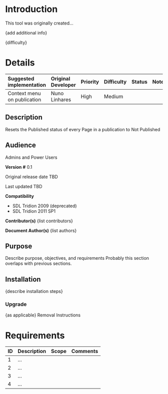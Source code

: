 # Introduction #
This tool was originally created...

{add additional info}

{difficulty}

# Details #
|Suggested implementation|Original Developer|Priority|Difficulty|Status|Notes|
|:-----------------------|:-----------------|:-------|:---------|:-----|:----|
|Context menu on publication|Nuno Linhares     |High    |Medium    |      |     |

## Description ##
Resets the Published status of every Page in a publication to Not Published
## Audience ##
Admins and Power Users


**Version #**
0.1

Original release date
TBD

Last updated
TBD

**Compatibility**
  * SDL Tridion 2009 (deprecated)
  * SDL Tridion 2011 SP1

**Contributor(s)**
{list contributors}

**Document Author(s)**
{list authors}

## Purpose ##
Describe purpose, objectives, and requirements
Probably this section overlaps with previous sections.

## Installation ##
{describe installation steps}

### Upgrade ###
{as applicable}
Removal Instructions

# Requirements #
| ID | Description | Scope | Comments |
|:---|:------------|:------|:---------|
| 1  | ...         |       |          |
| 2  | ...         |       |          |
| 3  | ...         |       |          |
| 4  | ...         |       |          |